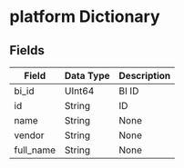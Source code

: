 # platform Dictionary

## Fields

| Field     | Data Type | Description |
| --------- | --------- | ----------- |
| bi_id     | UInt64    | BI ID       |
| id        | String    | ID          |
| name      | String    | None        |
| vendor    | String    | None        |
| full_name | String    | None        |
